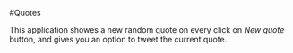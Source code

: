 #Quotes

This application showes a new random quote on every click on *New quote* button, and gives you an option to tweet the current quote.